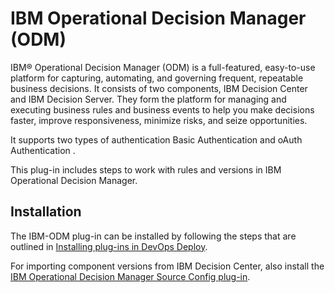 
# IBM Operational Decision Manager (ODM)

IBM® Operational Decision Manager (ODM) is a full-featured, easy-to-use platform for capturing, automating, and governing frequent, repeatable business decisions. It consists of two components, IBM Decision Center and IBM Decision Server. They form the platform for managing and executing business rules and business events to help you make decisions faster, improve responsiveness, minimize risks, and seize opportunities.

It supports two types of authentication Basic Authentication and oAuth Authentication .

This plug-in includes steps to work with rules and versions in IBM Operational Decision Manager.

## Installation

The IBM-ODM plug-in can be installed by following the steps that are outlined in [Installing plug-ins in DevOps Deploy](https://community.ibm.com/community/user/wasdevops/blogs/laurel-dickson-bull1/2022/06/13/install-plugins "Installing plug-ins in DevOps Deploy").

For importing component versions from IBM Decision Center, also install the [IBM Operational Decision Manager Source Config plug-in](https://urbancode.github.io/IBM-UCx-PLUGIN-DOCS/UCD/ibm-odm-source-config/ "IBM Operational Decision Manager Source Config plug-in").




